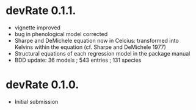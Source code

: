 # devRate 0.1.1.
* vignette improved
* bug in phenological model corrected
* Sharpe and DeMichele equation now in Celcius: transformed into Kelvins within the equation (cf. Sharpe and DeMichele 1977)
* Structural equations of each regression model in the package manual
* BDD update: 36 models ; 543 entries ; 131 species

# devRate 0.1.0.
* Initial submission
